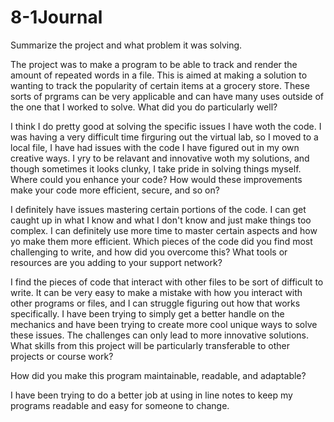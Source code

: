 # 8-1Journal
Summarize the project and what problem it was solving.

The project was to make a program to be able to track and render the amount of repeated words in a file. This is aimed at making a solution to wanting to track the popularity of certain items at a grocery store. These sorts of prgrams can be very applicable and can have many uses outside of the one that I worked to solve.
What did you do particularly well?

I think I do pretty good at solving the specific issues I have woth the code. I was having a very difficult time firguring out the virtual lab, so I moved to a local file, I have had issues with the code I have figured out in my own creative ways. I yry to be relavant and innovative woth my solutions, and though sometimes it looks clunky, I take pride in solving things myself.
Where could you enhance your code? How would these improvements make your code more efficient, secure, and so on?

I definitely have issues mastering certain portions of the code. I can get caught up in what I know and what I don't know and just make things too complex. I can definitely use more time to master certain aspects and how yo make them more efficient.
Which pieces of the code did you find most challenging to write, and how did you overcome this? What tools or resources are you adding to your support network?

I find the pieces of code that interact with other files to be sort of difficult to write. It can be very easy to make a mistake with how you interact with other programs or files, and I can struggle figuring out how that works specifically. I have been trying to simply get a better handle on the mechanics and have been trying to create more cool unique ways to solve these issues. The challenges can only lead to more innovative solutions.
What skills from this project will be particularly transferable to other projects or course work?


How did you make this program maintainable, readable, and adaptable?

I have been trying to do a better job at using in line notes to keep my programs readable and easy for someone to change.

